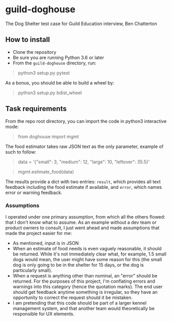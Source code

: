 # guild-doghouse
The Dog Shelter test case for Guild Education interview, Ben Chatterton

## How to install
- Clone the repository
- Be sure you are running Python 3.6 or later
- From the `guild-doghouse` directory, run:
> python3 setup.py pytest

As a bonus, you should be able to build a wheel by:
> python3 setup.py bdist_wheel

## Task requirements
From the repo root directory, you can import the code in python3 interactive mode:

> from doghouse import mgmt

The food estimator takes raw JSON text as the only parameter, example of such to follow:

> data = '{"small": 3, "medium": 12, "large": 10, "leftover": 35.5}'

> mgmt.estimate_food(data)

The results provide a dict with two entries: `result`, which provides all text feedback including the food estimate if available, and `error`, which names error or warning feedback.

### Assumptions
I operated under one primary assumption, from which all the others flowed: that I don't know what to assume. As an example without a dev team or product owners to consult, I just went ahead and made assumptions that made the project easier for me:
- As mentioned, input is in JSON
- When an estimate of food needs is even vaguely reasonable, it should be returned. While it's not immediately clear what, for example, 1.5 small dogs would mean, the user might have some reason for this (the small dog is only going to be in the shelter for 15 days, or the dog is particularly small).
- When a request is anything other than nominal, an "error" should be returned. For the purposes of this project, I'm conflating errors and warnings into this category (hence the quotation marks). The end user should get feedback anytime something is irregular, so they have an opportunity to correct the request should it be mistaken.
- I am pretending that this code should be part of a larger kennel management system, and that another team would theoretically be responsible for UX elements.
